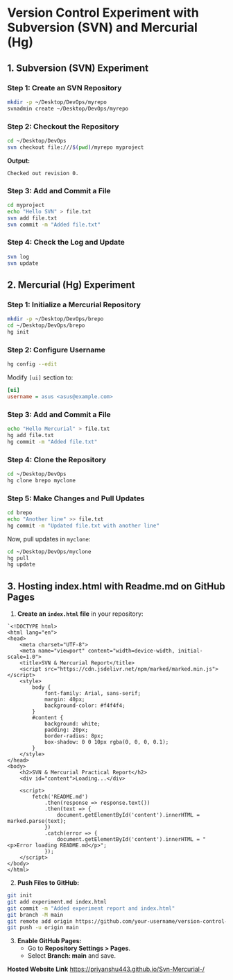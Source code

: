 # Version Control Experiment with Subversion (SVN) and Mercurial (Hg)

## **1. Subversion (SVN) Experiment**

### **Step 1: Create an SVN Repository**
```bash
mkdir -p ~/Desktop/DevOps/myrepo
svnadmin create ~/Desktop/DevOps/myrepo
```


### **Step 2: Checkout the Repository**
```bash
cd ~/Desktop/DevOps
svn checkout file:///$(pwd)/myrepo myproject
```
**Output:**
```
Checked out revision 0.
```

### **Step 3: Add and Commit a File**
```bash
cd myproject
echo "Hello SVN" > file.txt
svn add file.txt
svn commit -m "Added file.txt"
```

### **Step 4: Check the Log and Update**
```bash
svn log
svn update
```



## **2. Mercurial (Hg) Experiment**

### **Step 1: Initialize a Mercurial Repository**


```bash
mkdir -p ~/Desktop/DevOps/brepo
cd ~/Desktop/DevOps/brepo
hg init
```



### **Step 2: Configure Username**
```bash
hg config --edit
```
Modify `[ui]` section to:
```ini
[ui]
username = asus <asus@example.com>
```

### **Step 3: Add and Commit a File**
```bash
echo "Hello Mercurial" > file.txt
hg add file.txt
hg commit -m "Added file.txt"
```



### **Step 4: Clone the Repository**
```bash
cd ~/Desktop/DevOps
hg clone brepo myclone
```



### **Step 5: Make Changes and Pull Updates**
```bash
cd brepo
echo "Another line" >> file.txt
hg commit -m "Updated file.txt with another line"
```

Now, pull updates in `myclone`:
```bash
cd ~/Desktop/DevOps/myclone
hg pull
hg update
```



## **3. Hosting index.html with Readme.md on GitHub Pages**
1. **Create an `index.html` file** in your repository:
```
`<!DOCTYPE html>
<html lang="en">
<head>
    <meta charset="UTF-8">
    <meta name="viewport" content="width=device-width, initial-scale=1.0">
    <title>SVN & Mercurial Report</title>
    <script src="https://cdn.jsdelivr.net/npm/marked/marked.min.js"></script>
    <style>
        body {
            font-family: Arial, sans-serif;
            margin: 40px;
            background-color: #f4f4f4;
        }
        #content {
            background: white;
            padding: 20px;
            border-radius: 8px;
            box-shadow: 0 0 10px rgba(0, 0, 0, 0.1);
        }
    </style>
</head>
<body>
    <h2>SVN & Mercurial Practical Report</h2>
    <div id="content">Loading...</div>

    <script>
        fetch('README.md')
            .then(response => response.text())
            .then(text => {
                document.getElementById('content').innerHTML = marked.parse(text);
            })
            .catch(error => {
                document.getElementById('content').innerHTML = "<p>Error loading README.md</p>";
            });
    </script>
</body>
</html>
```

2. **Push Files to GitHub:**
```bash
git init
git add experiment.md index.html
git commit -m "Added experiment report and index.html"
git branch -M main
git remote add origin https://github.com/your-username/version-control-experiment.git
git push -u origin main
```

3. **Enable GitHub Pages:**
   - Go to **Repository Settings > Pages**.
   - Select **Branch: main** and save.

**Hosted Website Link**
 https://priyanshu443.github.io/Svn-Mercurial-/




